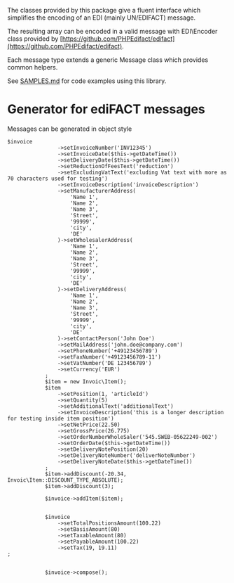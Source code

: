 The classes provided by this package give a fluent interface which simplifies the encoding of an EDI (mainly UN/EDIFACT) message.

The resulting array can be encoded in a valid message with EDI\Encoder class provided by [https://github.com/PHPEdifact/edifact](https://github.com/PHPEdifact/edifact).

Each message type extends a generic Message class which provides common helpers.

See [SAMPLES.md](SAMPLES.md) for code examples using this library.


Generator for ediFACT messages
=

Messages can be generated in object style





```
$invoice
                ->setInvoiceNumber('INV12345')
                ->setInvoiceDate($this->getDateTime())
                ->setDeliveryDate($this->getDateTime())
                ->setReductionOfFeesText('reduction')
                ->setExcludingVatText('excluding Vat text with more as 70 characters used for testing')
                ->setInvoiceDescription('invoiceDescription')
                ->setManufacturerAddress(
                    'Name 1',
                    'Name 2',
                    'Name 3',
                    'Street',
                    '99999',
                    'city',
                    'DE'
                )->setWholesalerAddress(
                    'Name 1',
                    'Name 2',
                    'Name 3',
                    'Street',
                    '99999',
                    'city',
                    'DE'
                )->setDeliveryAddress(
                    'Name 1',
                    'Name 2',
                    'Name 3',
                    'Street',
                    '99999',
                    'city',
                    'DE'
                )->setContactPerson('John Doe')
                ->setMailAddress('john.doe@company.com')
                ->setPhoneNumber('+49123456789')
                ->setFaxNumber('+49123456789-11')
                ->setVatNumber('DE 123456789')
                ->setCurrency('EUR')
            ;
            $item = new Invoic\Item();
            $item
                ->setPosition(1, 'articleId')
                ->setQuantity(5)
                ->setAdditionalText('additionalText')
                ->setInvoiceDescription('this is a longer description for testing inside item position')
                ->setNetPrice(22.50)
                ->setGrossPrice(26.775)
                ->setOrderNumberWholeSaler('545.SWEB-05622249-002')
                ->setOrderDate($this->getDateTime())
                ->setDeliveryNotePosition(20)
                ->setDeliveryNoteNumber('deliverNoteNumber')
                ->setDeliveryNoteDate($this->getDateTime())
            ;
            $item->addDiscount(-20.34, Invoic\Item::DISCOUNT_TYPE_ABSOLUTE);
            $item->addDiscount(3);

            $invoice->addItem($item);


            $invoice
                ->setTotalPositionsAmount(100.22)
                ->setBasisAmount(80)
                ->setTaxableAmount(80)
                ->setPayableAmount(100.22)
                ->setTax(19, 19.11)
;


            $invoice->compose();
```